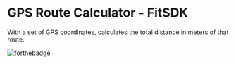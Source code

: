 # GPS Route Calculator - FitSDK
With a set of GPS coordinates, calculates the total distance in meters of that route.

[![forthebadge](https://forthebadge.com/images/badges/built-with-love.svg)](https://forthebadge.com)
